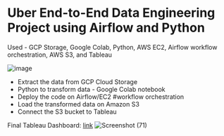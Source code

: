 # Uber End-to-End Data Engineering Project using Airflow and Python
Used - GCP Storage, Google Colab, Python, AWS EC2, Airflow workflow orchestration, AWS S3, and Tableau

![image](https://github.com/VarunKhumaar/Uber-ETL-Pipeline/assets/67249540/d61ae54c-d361-4478-8e02-44bc91ce88bc)


- Extract the data from GCP Cloud Storage
- Python to transform data - Google Colab notebook
- Deploy the code on Airflow/EC2 #workflow orchestration
- Load the transformed data on Amazon S3
- Connect the S3 bucket to Tableau



Final Tableau Dashboard: [link](https://public.tableau.com/app/profile/varunkhumaar)
![Screenshot (71)](https://github.com/VarunKhumaar/Uber-ETL-Pipeline/assets/67249540/5e2eefe1-d231-492b-8bda-329128ee4135)
